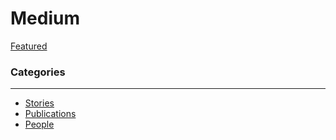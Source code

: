 # Medium

[Featured](Medium%208f406891ff7f4a498e9f6cbf486ccab1/Featured%206b8cc1a3284d4d7a8f087ce5cd19928a.csv)

### Categories

---

- [Stories](https://medium.com/search?q=javascript)
- [Publications](https://medium.com/search/publications?q=javascript)
- [People](https://medium.com/search/users?q=javascript)